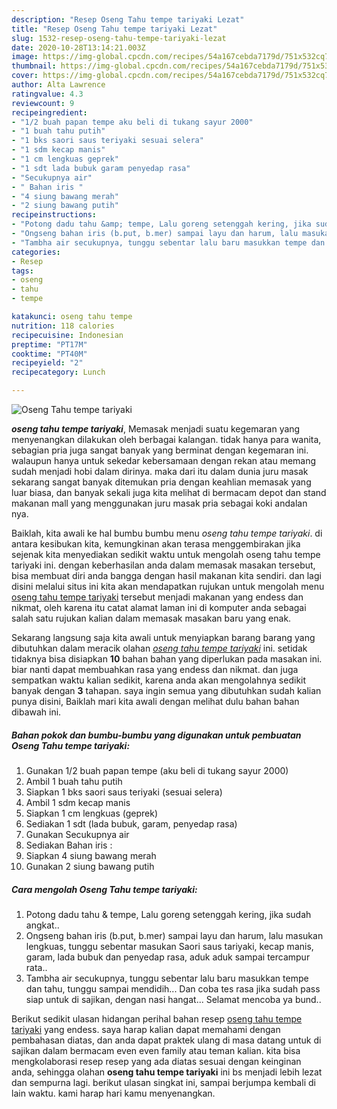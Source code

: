 ```yaml
---
description: "Resep Oseng Tahu tempe tariyaki Lezat"
title: "Resep Oseng Tahu tempe tariyaki Lezat"
slug: 1532-resep-oseng-tahu-tempe-tariyaki-lezat
date: 2020-10-28T13:14:21.003Z
image: https://img-global.cpcdn.com/recipes/54a167cebda7179d/751x532cq70/oseng-tahu-tempe-tariyaki-foto-resep-utama.jpg
thumbnail: https://img-global.cpcdn.com/recipes/54a167cebda7179d/751x532cq70/oseng-tahu-tempe-tariyaki-foto-resep-utama.jpg
cover: https://img-global.cpcdn.com/recipes/54a167cebda7179d/751x532cq70/oseng-tahu-tempe-tariyaki-foto-resep-utama.jpg
author: Alta Lawrence
ratingvalue: 4.3
reviewcount: 9
recipeingredient:
- "1/2 buah papan tempe aku beli di tukang sayur 2000"
- "1 buah tahu putih"
- "1 bks saori saus teriyaki sesuai selera"
- "1 sdm kecap manis"
- "1 cm lengkuas geprek"
- "1 sdt lada bubuk garam penyedap rasa"
- "Secukupnya air"
- " Bahan iris "
- "4 siung bawang merah"
- "2 siung bawang putih"
recipeinstructions:
- "Potong dadu tahu &amp; tempe, Lalu goreng setenggah kering, jika sudah angkat.."
- "Ongseng bahan iris (b.put, b.mer) sampai layu dan harum, lalu masukan lengkuas, tunggu sebentar masukan Saori saus tariyaki, kecap manis, garam, lada bubuk dan penyedap rasa, aduk aduk sampai tercampur rata.."
- "Tambha air secukupnya, tunggu sebentar lalu baru masukkan tempe dan tahu, tunggu sampai mendidih... Dan coba tes rasa jika sudah pass siap untuk di sajikan, dengan nasi hangat... Selamat mencoba ya bund.."
categories:
- Resep
tags:
- oseng
- tahu
- tempe

katakunci: oseng tahu tempe 
nutrition: 118 calories
recipecuisine: Indonesian
preptime: "PT17M"
cooktime: "PT40M"
recipeyield: "2"
recipecategory: Lunch

---
```



![Oseng Tahu tempe tariyaki](https://img-global.cpcdn.com/recipes/54a167cebda7179d/751x532cq70/oseng-tahu-tempe-tariyaki-foto-resep-utama.jpg)

<b><i>oseng tahu tempe tariyaki</i></b>, Memasak menjadi suatu kegemaran yang menyenangkan dilakukan oleh berbagai kalangan. tidak hanya para wanita, sebagian pria juga sangat banyak yang berminat dengan kegemaran ini. walaupun hanya untuk sekedar kebersamaan dengan rekan atau memang sudah menjadi hobi dalam dirinya. maka dari itu dalam dunia juru masak sekarang sangat banyak ditemukan pria dengan keahlian memasak yang luar biasa, dan banyak sekali juga kita melihat di bermacam depot dan stand makanan mall yang menggunakan juru masak pria sebagai koki andalan nya.

Baiklah, kita awali ke hal bumbu bumbu menu <i>oseng tahu tempe tariyaki</i>. di antara kesibukan kita, kemungkinan akan terasa menggembirakan jika sejenak kita menyediakan sedikit waktu untuk mengolah oseng tahu tempe tariyaki ini. dengan keberhasilan anda dalam memasak masakan tersebut, bisa membuat diri anda bangga dengan hasil makanan kita sendiri. dan lagi disini melalui situs ini kita akan mendapatkan rujukan untuk mengolah menu <u>oseng tahu tempe tariyaki</u> tersebut menjadi makanan yang endess dan nikmat, oleh karena itu catat alamat laman ini di komputer anda sebagai salah satu rujukan kalian dalam memasak masakan baru yang enak.




Sekarang langsung saja kita awali untuk menyiapkan barang barang yang dibutuhkan dalam meracik olahan <u><i>oseng tahu tempe tariyaki</i></u> ini. setidak tidaknya bisa disiapkan <b>10</b> bahan bahan yang diperlukan pada masakan ini. biar nanti dapat membuahkan rasa yang endess dan nikmat. dan juga sempatkan waktu kalian sedikit, karena anda akan mengolahnya sedikit banyak dengan <b>3</b> tahapan. saya ingin semua yang dibutuhkan sudah kalian punya disini, Baiklah mari kita awali dengan melihat dulu bahan bahan dibawah ini.

<!--inarticleads1-->

##### Bahan pokok dan bumbu-bumbu yang digunakan untuk pembuatan Oseng Tahu tempe tariyaki:

1. Gunakan 1/2 buah papan tempe (aku beli di tukang sayur 2000)
1. Ambil 1 buah tahu putih
1. Siapkan 1 bks saori saus teriyaki (sesuai selera)
1. Ambil 1 sdm kecap manis
1. Siapkan 1 cm lengkuas (geprek)
1. Sediakan 1 sdt (lada bubuk, garam, penyedap rasa)
1. Gunakan Secukupnya air
1. Sediakan  Bahan iris :
1. Siapkan 4 siung bawang merah
1. Gunakan 2 siung bawang putih




<!--inarticleads2-->

##### Cara mengolah Oseng Tahu tempe tariyaki:

1. Potong dadu tahu &amp; tempe, Lalu goreng setenggah kering, jika sudah angkat..
1. Ongseng bahan iris (b.put, b.mer) sampai layu dan harum, lalu masukan lengkuas, tunggu sebentar masukan Saori saus tariyaki, kecap manis, garam, lada bubuk dan penyedap rasa, aduk aduk sampai tercampur rata..
1. Tambha air secukupnya, tunggu sebentar lalu baru masukkan tempe dan tahu, tunggu sampai mendidih... Dan coba tes rasa jika sudah pass siap untuk di sajikan, dengan nasi hangat... Selamat mencoba ya bund..




Berikut sedikit ulasan hidangan perihal bahan resep <u>oseng tahu tempe tariyaki</u> yang endess. saya harap kalian dapat memahami dengan pembahasan diatas, dan anda dapat praktek ulang di masa datang untuk di sajikan dalam bermacam even even family atau teman kalian. kita bisa mengkolaborasi resep resep yang ada diatas sesuai dengan keinginan anda, sehingga olahan <b>oseng tahu tempe tariyaki</b> ini bs menjadi lebih lezat dan sempurna lagi. berikut ulasan singkat ini, sampai berjumpa kembali di lain waktu. kami harap hari kamu menyenangkan.
